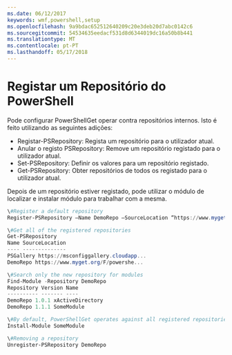 ```yaml
---
ms.date: 06/12/2017
keywords: wmf,powershell,setup
ms.openlocfilehash: 9a9bdac652512640209c20e3deb20d7abc0142c6
ms.sourcegitcommit: 54534635eedacf531d8d6344019dc16a50b8b441
ms.translationtype: MT
ms.contentlocale: pt-PT
ms.lasthandoff: 05/17/2018
---
```

# <a name="register-a-powershell-repository"></a>Registar um Repositório do PowerShell
Pode configurar PowerShellGet operar contra repositórios internos. Isto é feito utilizando as seguintes adições:
- Registar-PSRepository: Regista um repositório para o utilizador atual.
- Anular o registo PSRepository: Remove um repositório registado para o utilizador atual.
- Set-PSRepository: Definir os valores para um repositório registado.
- Get-PSRepository: Obter repositórios de todos os registado para o utilizador atual.

Depois de um repositório estiver registado, pode utilizar o módulo de localizar e instalar módulo para trabalhar com a mesma.

```powershell
\#Register a default repository
Register-PSRepository –Name DemoRepo –SourceLocation “https://www.myget.org/F/powershellgetdemo/api/v2” –PublishLocation “<https://www.myget.org/F/powershellgetdemo/api/v2>/package” –InstallationPolicy –Trusted

\#Get all of the registered repositories
Get-PSRepository
Name SourceLocation
---- --------------
PSGallery https://msconfiggallery.cloudapp...
DemoRepo https://www.myget.org/F/powershe...

\#Search only the new repository for modules
Find-Module -Repository DemoRepo
Repository Version Name
---------- ------- ----
DemoRepo 1.0.1 xActiveDirectory
DemoRepo 1.1.1 SomeModule

\#By default, PowerShellGet operates against all registered repositories when none is specified. In this example, the “SomeModule” module is installed from the DemoRepo.
Install-Module SomeModule

\#Removing a repository
Unregister-PSRepository DemoRepo
```
